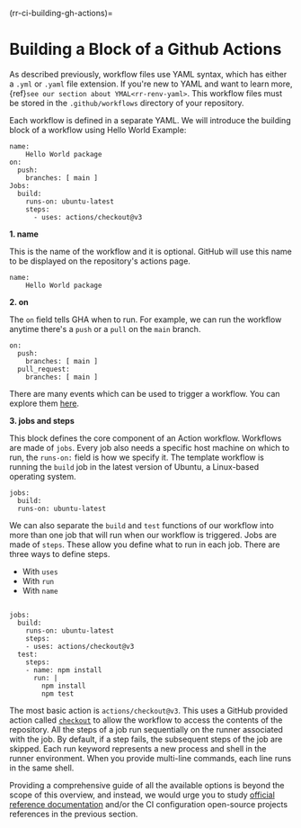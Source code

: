 (rr-ci-building-gh-actions)=
# Building a Block of a Github Actions

As described previously, workflow files use YAML syntax, which has either a `.yml` or `.yaml` file extension.
If you're new to YAML and want to learn more, {ref}`see our section about YMAL<rr-renv-yaml>`.
This workflow files must be stored in the `.github/workflows` directory of your repository.

Each workflow is defined in a separate YAML. We will introduce the building block of a workflow using Hello World Example:

```
name:
    Hello World package
on:
  push:
    branches: [ main ]
Jobs:
  build:
    runs-on: ubuntu-latest
    steps:
      - uses: actions/checkout@v3
```  

**1. name**

This is the name of the workflow and it is optional. GitHub will use this name to be displayed on the repository's actions page.
```
name:
    Hello World package
```

**2. on**

The `on` field tells GHA when to run. For example, we can run the workflow anytime there's a `push` or a `pull` on the `main` branch.
```
on:
  push:
    branches: [ main ]
  pull_request:
    branches: [ main ]
```
There are many events which can be used to trigger a workflow. You can explore them [here](https://docs.github.com/en/free-pro-team@latest/actions/reference/workflow-syntax-for-github-actions).

**3. jobs and steps**

This block defines the core component of an Action workflow. Workflows are made of `jobs`.
Every job also needs a specific host machine on which to run, the `runs-on:` field is how we specify it.
The template workflow is running the `build` job in the latest version of Ubuntu, a Linux-based operating system.

```
jobs:
  build:
  runs-on: ubuntu-latest
```

We can also separate the `build` and `test` functions of our workflow into more than one job that will run when our workflow is triggered. Jobs are made of `steps`.
These allow you define what to run in each job.
There are three ways to define steps.

- With `uses`
- With `run`
- With `name`

```

jobs:
  build:
    runs-on: ubuntu-latest
    steps:
    - uses: actions/checkout@v3
  test:
    steps:
    - name: npm install
      run: |
        npm install
        npm test
```

The most basic action is `actions/checkout@v3`.
This uses a GitHub provided action called [`checkout`](https://github.com/actions/checkout) to allow the workflow to access the contents of the repository.
All the steps of a job run sequentially on the runner associated with the job.
By default, if a step fails, the subsequent steps of the job are skipped. Each run keyword represents a new process and shell in the runner environment.
When you provide multi-line commands, each line runs in the same shell.

Providing a comprehensive guide of all the available options is beyond the scope of this overview, and instead, we would urge you to study [official reference documentation](https://docs.github.com/en/actions/reference/workflow-syntax-for-github-actions) and/or the CI configuration open-source projects references in the previous section.

